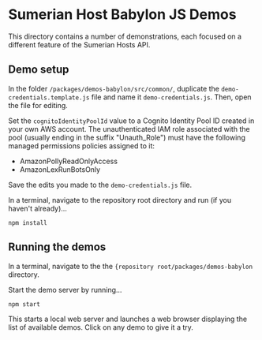 # Sumerian Host Babylon JS Demos

This directory contains a number of demonstrations, each focused on a different feature of the Sumerian Hosts API.

## Demo setup

In the folder `/packages/demos-babylon/src/common/`, duplicate the `demo-credentials.template.js` file and name it `demo-credentials.js`.  Then, open the file for editing.

Set the `cognitoIdentityPoolId` value to a Cognito Identity Pool ID created in your own AWS account. The unauthenticated IAM role associated with the pool (usually ending in the suffix "Unauth_Role") must have the following managed permissions policies assigned to it:
- AmazonPollyReadOnlyAccess
- AmazonLexRunBotsOnly

Save the edits you made to the `demo-credentials.js` file.

In a terminal, navigate to the repository root directory and run (if you haven't already)...

```
npm install
```

## Running the demos

In a terminal, navigate to the the `{repository root/packages/demos-babylon` directory.

Start the demo server by running...

```
npm start
```

This starts a local web server and launches a web browser displaying the list of available demos. Click on any demo to give it a try.